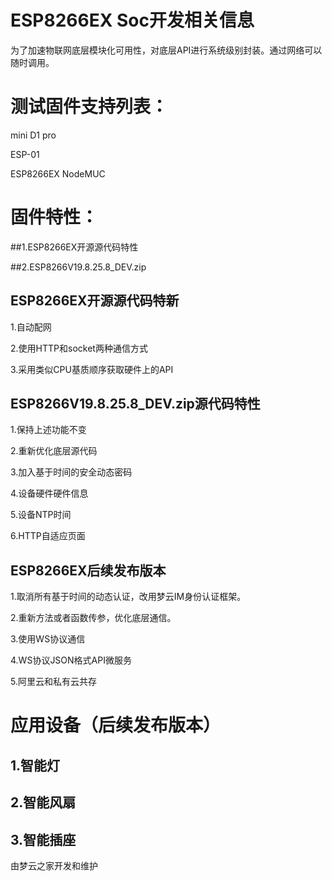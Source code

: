 # ESP8266EX Soc开发相关信息

为了加速物联网底层模块化可用性，对底层API进行系统级别封装。通过网络可以随时调用。


# 测试固件支持列表：

mini D1 pro

ESP-01

ESP8266EX NodeMUC

# 固件特性：

##1.ESP8266EX开源源代码特性

##2.ESP8266V19.8.25.8_DEV.zip

## ESP8266EX开源源代码特新

1.自动配网

2.使用HTTP和socket两种通信方式

3.采用类似CPU基质顺序获取硬件上的API

## ESP8266V19.8.25.8_DEV.zip源代码特性

1.保持上述功能不变

2.重新优化底层源代码

3.加入基于时间的安全动态密码

4.设备硬件硬件信息

5.设备NTP时间

6.HTTP自适应页面

## ESP8266EX后续发布版本

1.取消所有基于时间的动态认证，改用梦云IM身份认证框架。

2.重新方法或者函数传参，优化底层通信。

3.使用WS协议通信

4.WS协议JSON格式API微服务

5.阿里云和私有云共存

# 应用设备（后续发布版本）

## 1.智能灯

## 2.智能风扇

## 3.智能插座

由梦云之家开发和维护
